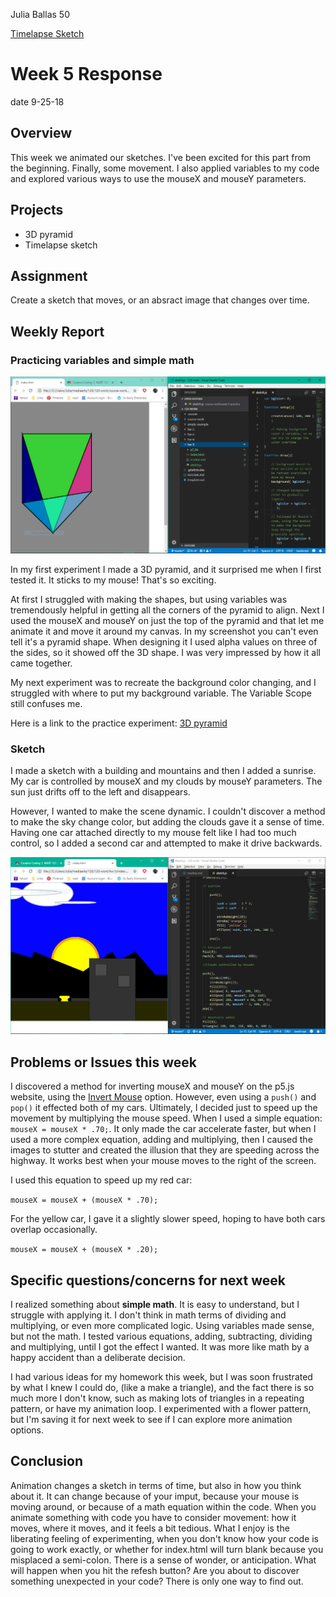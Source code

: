 Julia Ballas 50

[Timelapse Sketch](https://jballas.github.io/120-work/hw-5/index.html)

# Week 5 Response

date 9-25-18

## Overview

This week we animated our sketches. I've been excited for this part from the beginning. Finally, some movement. I also applied variables to my code and explored various ways to use the mouseX and mouseY parameters.

## Projects

- 3D pyramid
- Timelapse sketch

## Assignment

Create a sketch that moves, or an absract image that changes over time.

## Weekly Report

### Practicing variables and simple math

![screenshot of Pyramid experiment](screenshot_pyramid.PNG)

In my first experiment I made a 3D pyramid, and it surprised me when I first tested it. It sticks to my mouse! That's so exciting.

At first I struggled with making the shapes, but using variables was tremendously helpful in getting all the corners of the pyramid to align. Next I used the mouseX and mouseY on just the top of the pyramid and that let me animate it and move it around my canvas. In my screenshot you can't even tell it's a pyramid shape. When designing it I used alpha values on three of the sides, so it showed off the 3D shape. I was very impressed by how it all came together.

My next experiment was to recreate the background color changing, and I struggled with where to put my background variable. The Variable Scope still confuses me.

Here is a link to the practice experiment: [3D pyramid](https://jballas.github.io/120-work/course-work/week-5-practice/index.html)

### Sketch

I made a sketch with a building and mountains and then I added a sunrise. My car is controlled by mouseX and my clouds by mouseY parameters. The sun just drifts off to the left and disappears.

However, I wanted to make the scene dynamic. I couldn't discover a method to make the sky change color, but adding the clouds gave it a sense of time. Having one car attached directly to my mouse felt like I had too much control, so I added a second car and attempted to make it drive backwards.

![Timelapse Sketch and code](screenshot_sunrise.PNG)

## Problems or Issues this week

I discovered a method for inverting mouseX and mouseY on the p5.js website, using the [Invert Mouse](https://p5js.org/assets/learn/interactivity/) option. However, even using a ```push()``` and ```pop()``` it effected both of my cars. Ultimately, I decided just to speed up the movement by multiplying the mouse speed. When I used a simple equation: ```mouseX = mouseX * .70;```. It only made the car accelerate faster, but when I used a more complex equation, adding and multiplying, then I caused the images to stutter and created the illusion that they are speeding across the highway. It works best when your mouse moves to the right of the screen.

I used this equation to speed up my red car:

```mouseX = mouseX + (mouseX * .70);```

For the yellow car, I gave it a slightly slower speed, hoping to have both cars overlap occasionally.

```mouseX = mouseX + (mouseX * .20);```

## Specific questions/concerns for next week

I realized something about **simple math**. It is easy to understand, but I struggle with applying it. I don't think in math terms of dividing and multiplying, or even more complicated logic. Using variables made sense, but not the math. I tested various equations, adding, subtracting, dividing and multiplying, until I got the effect I wanted. It was more like math by a happy accident than a deliberate decision.

I had various ideas for my homework this week, but I was soon frustrated by what I knew I could do, (like a make a triangle), and the fact there is so much more I don't know, such as making lots of triangles in a repeating pattern, or have my animation loop. I experimented with a flower pattern, but I'm saving it for next week to see if I can explore more animation options.

## Conclusion

Animation changes a sketch in terms of time, but also in how you think about it. It can change because of your imput, because your mouse is moving around, or because of a math equation within the code. When you animate something with code you have to consider movement: how it moves, where it moves, and it feels a bit tedious. What I enjoy is the liberating feeling of experimenting, when you don't know how your code is going to work exactly, or whether for index.html will turn blank because you misplaced a semi-colon. There is a sense of wonder, or anticipation. What will happen when you hit the refesh button? Are you about to discover something unexpected in your code? There is only one way to find out.